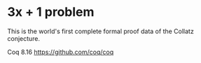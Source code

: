 # 3x + 1 problem

This is the world's first complete formal proof data of the Collatz conjecture.

Coq 8.16 https://github.com/coq/coq
